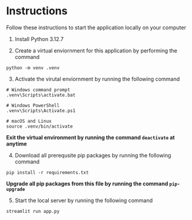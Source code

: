 # Instructions
Follow these instructions to start the application locally on your computer

1. Install Python 3.12.7

2. Create a virtual enviornment for this application by performing the command
```
python -m venv .venv
```

3. Activate the virutal enviornment by running the following command
```
# Windows command prompt
.venv\Scripts\activate.bat
```
```
# Windows PowerShell
.venv\Scripts\Activate.ps1
```
```
# macOS and Linux
source .venv/bin/activate
```

**Exit the virtual environment by running the command ```deactivate``` at anytime**

4. Download all prerequsite pip packages by running the following command
```
pip install -r requirements.txt
```

**Upgrade all pip packages from this file by running the command ```pip-upgrade```**

5. Start the local server by running the following command
```
streamlit run app.py
```

